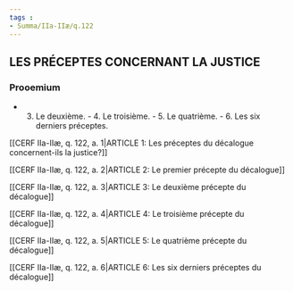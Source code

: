 ```yaml
---
tags : 
- Summa/IIa-IIæ/q.122
---
```


## LES PRÉCEPTES CONCERNANT LA JUSTICE

### Prooemium

- 3. Le deuxième. - 4. Le troisième. - 5. Le quatrième. - 6. Les six derniers préceptes. 

[[CERF IIa-IIæ, q. 122, a. 1|ARTICLE 1: Les préceptes du décalogue concernent-ils la justice?]]

[[CERF IIa-IIæ, q. 122, a. 2|ARTICLE 2: Le premier précepte du décalogue]]

[[CERF IIa-IIæ, q. 122, a. 3|ARTICLE 3: Le deuxième précepte du décalogue]]

[[CERF IIa-IIæ, q. 122, a. 4|ARTICLE 4: Le troisième précepte du décalogue]]

[[CERF IIa-IIæ, q. 122, a. 5|ARTICLE 5: Le quatrième précepte du décalogue]]

[[CERF IIa-IIæ, q. 122, a. 6|ARTICLE 6: Les six derniers préceptes du décalogue]]

